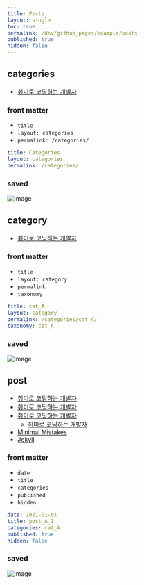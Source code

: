 ```yaml
---
title: Posts
layout: single
toc: true
permalink: /dev/github_pages/example/posts
published: true
hidden: false
---
```




## categories

- [취미로 코딩하는 개발자](https://devinlife.com/howto%20github%20pages/category-tag/#2-categories-%ED%8E%98%EC%9D%B4%EC%A7%80-%EB%93%B1%EB%A1%9D%ED%95%98%EA%B8%B0)

### front matter

- `title`
- `layout: categories`
- `permalink: /categories/`

```yml
title: Categories
layout: categories
permalink: /categories/
```

### saved

![image](https://user-images.githubusercontent.com/92285528/143070657-4a48bd0f-7f90-4aa2-aab4-881bb9f3f29c.png)



## category

- [취미로 코딩하는 개발자](https://devinlife.com/howto%20github%20pages/category-tag/#4-category-%EB%93%B1%EB%A1%9D%ED%95%98%EA%B8%B0)

### front matter

- `title`
- `layout: category`
- `permalink`
- `taxonomy`

```yml
title: cat_A
layout: category
permalink: /categories/cat_A/
taxonomy: cat_A
```

### saved

![image](https://user-images.githubusercontent.com/92285528/143070554-1f1b6e95-87bb-4d5a-a2b7-5ed649875b03.png)



## post

- [취미로 코딩하는 개발자](https://devinlife.com/howto%20github%20pages/first-post/)
- [취미로 코딩하는 개발자](https://devinlife.com/howto%20github%20pages/category-tag/#1-%ED%8F%AC%EC%8A%A4%ED%8A%B8-%EA%B8%80%EC%97%90-category%EC%99%80-tags-%EB%93%B1%EB%A1%9D%ED%95%98%EA%B8%B0)
- [취미로 코딩하는 개발자](https://devinlife.com/howto%20github%20pages/github-pages-settings/#3-%ED%8F%AC%EC%8A%A4%ED%8A%B8-%EC%A0%9C%EB%AA%A9-%EC%95%84%EB%9E%98-%EA%B2%8C%EC%8B%9C-%EB%82%A0%EC%A7%9C-%ED%91%9C%EC%8B%9C)
  - [취미로 코딩하는 개발자](https://github.com/devinlife/devinlife.github.io/commit/c6a8fe5a2f2a6f208b4ad90528074842e5c3ee66#commitcomment-50500658)
- [Minimal Mistakes](https://mmistakes.github.io/minimal-mistakes/docs/posts/)
- [Jekyll](https://jekyllrb.com/docs/posts/)

### front matter

- `date`
- `title`
- `categories`
- `published`
- `hidden`

```yml
date: 2021-01-01
title: post_A_1
categories: cat_A
published: true
hidden: false
```

### saved

![image](https://user-images.githubusercontent.com/92285528/143201693-6cf3e85f-d9f3-483d-8288-c9015ac8d408.png)
